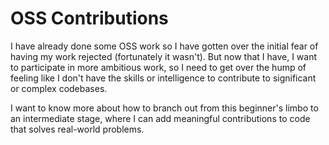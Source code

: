 # OSS Contributions

I have already done some OSS work so I have gotten over the initial fear of having my work rejected (fortunately it wasn't). But now that I have, I want to participate in more ambitious work, so I need to get over the hump of feeling like I don't have the skills or intelligence to contribute to significant or complex codebases.

I want to know more about how to branch out from this beginner's limbo to an intermediate stage, where I can add meaningful contributions to code that solves real-world problems. 